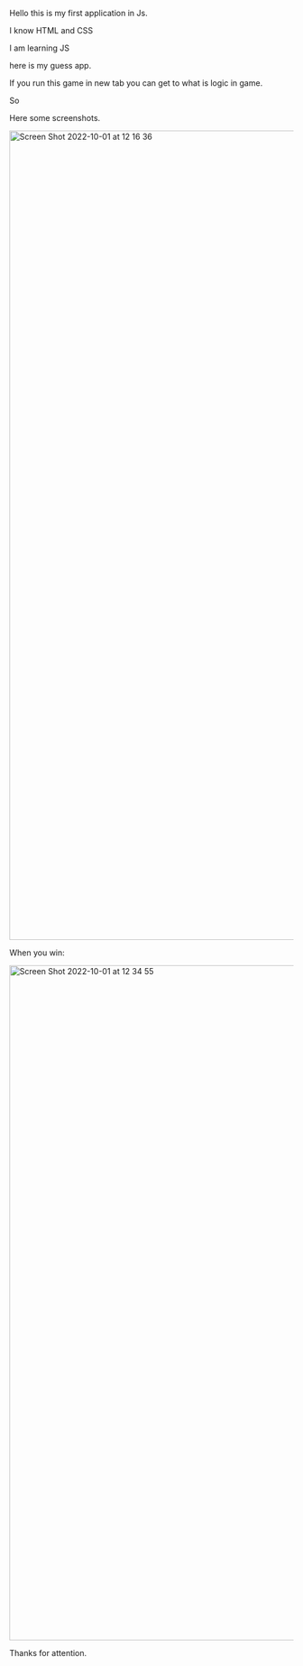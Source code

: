Hello this is my first application in Js.

I know HTML and CSS 

I am learning JS

here is my guess app.

If you run this game in new tab you can get to what is logic in game.

So

Here some screenshots.

<img width="1434" alt="Screen Shot 2022-10-01 at 12 16 36" src="https://user-images.githubusercontent.com/113488768/193405352-5fb271d6-2020-4152-91d3-700ff7c8e513.png">

When you win:

<img width="1196" alt="Screen Shot 2022-10-01 at 12 34 55" src="https://user-images.githubusercontent.com/113488768/193405419-831a419e-c9aa-431c-89df-a9af84cee4ab.png">

Thanks for attention.

